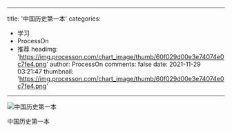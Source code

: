 
---
title: '中国历史第一本'
categories: 
 - 学习
 - ProcessOn
 - 推荐
headimg: 'https://img.processon.com/chart_image/thumb/60f029d00e3e74074e0c7fe4.png'
author: ProcessOn
comments: false
date: 2021-11-29 03:21:47
thumbnail: 'https://img.processon.com/chart_image/thumb/60f029d00e3e74074e0c7fe4.png'
---

<div>   
<img class="thumb" alt="中国历史第一本" src="https://img.processon.com/chart_image/thumb/60f029d00e3e74074e0c7fe4.png" referrerpolicy="no-referrer">
<p>中国历史第一本</p>  
</div>
            